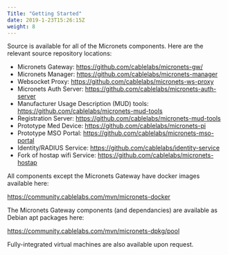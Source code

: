 ```yaml
---
Title: "Getting Started"
date: 2019-1-23T15:26:15Z
weight: 8
---
```


Source is available for all of the Micronets components. Here are the relevant source repository locations:

* Micronets Gateway: https://github.com/cablelabs/micronets-gw/
* Micronets Manager: https://github.com/cablelabs/micronets-manager
* Websocket Proxy: https://github.com/cablelabs/micronets-ws-proxy
* Micronets Auth Server: https://github.com/cablelabs/micronets-auth-server
* Manufacturer Usage Description (MUD) tools: https://github.com/cablelabs/micronets-mud-tools
* Registration Server: https://github.com/cablelabs/micronets-mud-tools
* Prototype Med Device: https://github.com/cablelabs/micronets-pi
* Prototype MSO Portal: https://github.com/cablelabs/micronets-mso-portal
* Identity/RADIUS Service: https://github.com/cablelabs/identity-service
* Fork of hostap wifi Service: https://github.com/cablelabs/micronets-hostap

All components except the Micronets Gateway have docker images available here:

https://community.cablelabs.com/mvn/micronets-docker

The Micronets Gateway components (and dependancies) are available as Debian apt packages here:

https://community.cablelabs.com/mvn/micronets-dpkg/pool

Fully-integrated virtual machines are also available upon request.